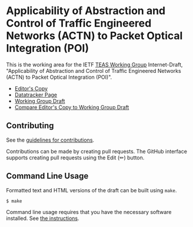 <!-- regenerate: on (set to off if you edit this file) -->

# Applicability of Abstraction and Control of Traffic Engineered Networks (ACTN) to Packet Optical Integration (POI)

This is the working area for the IETF [TEAS Working Group](https://datatracker.ietf.org/group/teas/documents/) Internet-Draft, "Applicability of Abstraction and Control of Traffic Engineered Networks (ACTN) to Packet Optical Integration (POI)".

* [Editor's Copy](https://IETF-TEAS-WG.github.io/actn-poi/#go.draft-ietf-teas-actn-poi-applicability.html)
* [Datatracker Page](https://datatracker.ietf.org/doc/draft-ietf-teas-actn-poi-applicability)
* [Working Group Draft](https://datatracker.ietf.org/doc/html/draft-ietf-teas-actn-poi-applicability)
* [Compare Editor's Copy to Working Group Draft](https://IETF-TEAS-WG.github.io/actn-poi/#go.draft-ietf-teas-actn-poi-applicability.diff)


## Contributing

See the
[guidelines for contributions](https://github.com/IETF-TEAS-WG/actn-poi/blob/main/CONTRIBUTING.md).

Contributions can be made by creating pull requests.
The GitHub interface supports creating pull requests using the Edit (✏) button.


## Command Line Usage

Formatted text and HTML versions of the draft can be built using `make`.

```sh
$ make
```

Command line usage requires that you have the necessary software installed.  See
[the instructions](https://github.com/martinthomson/i-d-template/blob/main/doc/SETUP.md).

